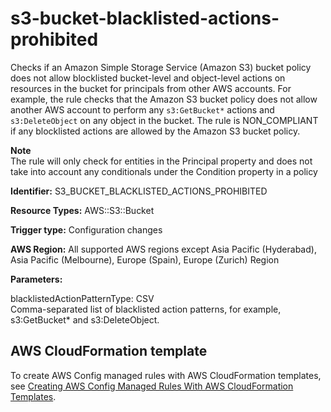 # s3\-bucket\-blacklisted\-actions\-prohibited<a name="s3-bucket-blacklisted-actions-prohibited"></a>

Checks if an Amazon Simple Storage Service \(Amazon S3\) bucket policy does not allow blocklisted bucket\-level and object\-level actions on resources in the bucket for principals from other AWS accounts\. For example, the rule checks that the Amazon S3 bucket policy does not allow another AWS account to perform any `s3:GetBucket*` actions and `s3:DeleteObject` on any object in the bucket\. The rule is NON\_COMPLIANT if any blocklisted actions are allowed by the Amazon S3 bucket policy\.

**Note**  
The rule will only check for entities in the Principal property and does not take into account any conditionals under the Condition property in a policy

**Identifier:** S3\_BUCKET\_BLACKLISTED\_ACTIONS\_PROHIBITED

**Resource Types:** AWS::S3::Bucket

**Trigger type:** Configuration changes

**AWS Region:** All supported AWS regions except Asia Pacific \(Hyderabad\), Asia Pacific \(Melbourne\), Europe \(Spain\), Europe \(Zurich\) Region

**Parameters:**

blacklistedActionPatternType: CSV  
Comma\-separated list of blacklisted action patterns, for example, s3:GetBucket\* and s3:DeleteObject\.

## AWS CloudFormation template<a name="w2aac12c33c15b9d519c19"></a>

To create AWS Config managed rules with AWS CloudFormation templates, see [Creating AWS Config Managed Rules With AWS CloudFormation Templates](aws-config-managed-rules-cloudformation-templates.md)\.